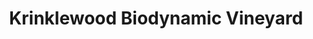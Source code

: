 ---
title: "Krinklewood Biodynamic Vineyard"
url: /broke/krinklewood-biodynamic-vineyard/
shop: wine
---